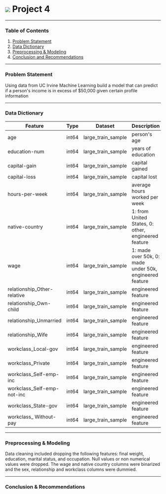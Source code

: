 # ![](https://ga-dash.s3.amazonaws.com/production/assets/logo-9f88ae6c9c3871690e33280fcf557f33.png)  Project 4

---

### Table of Contents

1. [Problem Statement](#Problem-Statement)
2. [Data Dictionary](#Data-Dictionary)
3. [Preprocessing & Modeling](#Preprocessing-and-Modeling)
4. [Conclusion and Recommendations](#Conclusion-and-Recommendations)

---

### Problem Statement

Using data from UC Irvine Machine Learning build a model that can predict if a person's income is in excess of $50,000 given certain profile information

---

### Data Dictionary

|Feature                     |Type    |Dataset             |Description              |
|---                         |---     |---                 |---                      |
|age                         |int64   |large_train_sample  |person's age             |
|education-num               |int64   |large_train_sample  |years of education       |
|capital-gain                |int64   |large_train_sample  |capital gained                      |
|capital-loss                |int64   |large_train_sample  |capital lost                        |
|hours-per-week              |int64   |large_train_sample  |average hours worked per week       |
|native-country              |int64   |large_train_sample  |1: from United States, 0: other, engineered feature           |
|wage                        |int64   |large_train_sample  |1: made over 50k, 0: made under 50k, engineered feature       |
|relationship_Other-relative |int64   |large_train_sample  |engineered feature       |
|relationship_Own-child      |int64   |large_train_sample  |engineered feature       |
|relationship_Unmarried      |int64   |large_train_sample  |engineered feature       |
|relationship_Wife           |int64   |large_train_sample  |engineered feature       |
|workclass_Local-gov         |int64   |large_train_sample  |engineered feature       |
|workclass_Private           |int64   |large_train_sample  |engineered feature       |
|workclass_Self-emp-inc      |int64   |large_train_sample  |engineered feature       |
|workclass_Self-emp-not-inc  |int64   |large_train_sample  |engineered feature       |
|workclass_State-gov         |int64   |large_train_sample  |engineered feature       |
|workclass_ Without-pay      |int64   |large_train_sample  |engineered feature       |

---

### Preprocessing & Modeling

Data cleaning included dropping the following features: final weight, education, marital status, and occupation. Null values or non numerical values were dropped. The wage and native country columns were binarized and the sex, relationship and workclass columns were dummied.

---

### Conclusion & Recommendations


